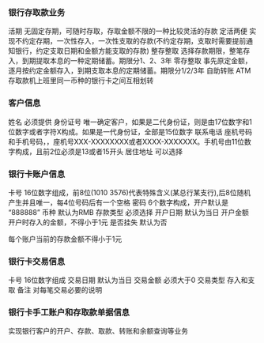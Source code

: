 ### 银行存取款业务
活期  无固定存期，可随时存取，存取金额不限的一种比较灵活的存款
定活两便  实现不约定存期，一次性存入，一次性支取的存款(不约定存期，支取时需要提前通知银行，约定支取日期和金额方能支取的存款)
整存整取  选择存款期限，整笔存入，到期提取本息的一种定期储蓄。期限分1、2、3年
零存整取  事先原定金额，逐月按约定金额存入，到期支取本息的定期储蓄。期限分1/2/3年
自助转账  ATM存取款机上班里同一币种的银行卡之间互相划转

### 客户信息
姓名 必须提供
身份证号  唯一确定客户，如果是二代身份证，则是由17位数字和1位数字或者字符X构成。如果是一代身份证，全部是15位数字
联系电话  座机号码和手机号码，，座机号XXX-XXXXXXXX或者XXXX-XXXXXXX。手机号由11位数字构成，且前2位必须是13或者15开头
居住地址  可以选择

### 银行卡账户信息
卡号  16位数字组成，前8位(1010 3576)代表特殊含义(某总行某支行),后8位随机产生并且唯一，每4位号码后有一个空格
密码  6个数字构成，开户默认是 “888888”
币种  默认为RMB
存款类型  必须选择
开户日期  默认为当日
开户金额  开户时存入的金额，不得小于1元
是否挂失  默认为否

每个账户当前的存款金额不得小于1元

### 银行卡交易信息
卡号  16位数字组成
交易日期  默认为当日
交易金额  必须大于0
交易类型  存入和支取
备注  对每笔交易必要的说明

### 银行卡手工账户和存取款单据信息
实现银行客户的开户、存款、取款、转账和余额查询等业务